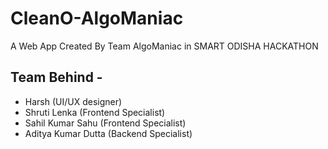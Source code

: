 # CleanO-AlgoManiac

A Web App Created By Team AlgoManiac in SMART ODISHA HACKATHON

## Team Behind -
- Harsh (UI/UX designer)
- Shruti Lenka (Frontend Specialist)
- Sahil Kumar Sahu (Frontend Specialist)
- Aditya Kumar Dutta (Backend Specialist)